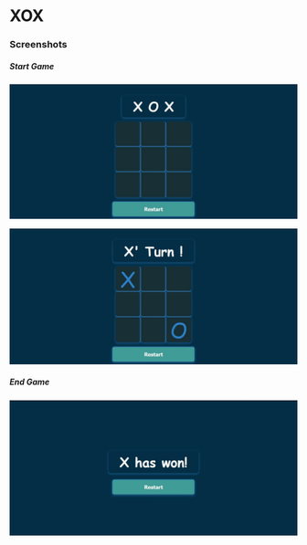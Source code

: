 # XOX

###  Screenshots
##### Start Game
![XOX](./assets/img/github-xox.jpg)

![XOX](./assets/img/github-xox-start.jpg)

##### End Game
![XOX](./assets/img/github-xox-end.jpg)
